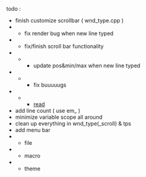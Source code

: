 todo :
- finish customize scrollbar ( wnd_type.cpp )
- - fix render bug when new line typed
- - fix/finish scroll bar functionality
- - - update pos&min/max when new line typed
- - - fix buuuuugs
- - - [read](https://learn.microsoft.com/en-us/windows/win32/api/winuser/nf-winuser-setscrollinfo)
- add line count ( use em_ )
- minimize variable scope all around
- clean up everything in wnd_type(_scroll) & tps
- add menu bar
- - file
- - macro
- - theme